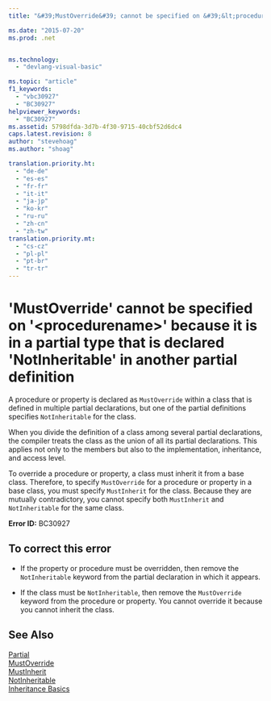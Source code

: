 ```yaml
---
title: "&#39;MustOverride&#39; cannot be specified on &#39;&lt;procedurename&gt;&#39; because it is in a partial type that is declared &#39;NotInheritable&#39; in another partial definition | Microsoft Docs"

ms.date: "2015-07-20"
ms.prod: .net


ms.technology: 
  - "devlang-visual-basic"

ms.topic: "article"
f1_keywords: 
  - "vbc30927"
  - "BC30927"
helpviewer_keywords: 
  - "BC30927"
ms.assetid: 5798dfda-3d7b-4f30-9715-40cbf52d6dc4
caps.latest.revision: 8
author: "stevehoag"
ms.author: "shoag"

translation.priority.ht: 
  - "de-de"
  - "es-es"
  - "fr-fr"
  - "it-it"
  - "ja-jp"
  - "ko-kr"
  - "ru-ru"
  - "zh-cn"
  - "zh-tw"
translation.priority.mt: 
  - "cs-cz"
  - "pl-pl"
  - "pt-br"
  - "tr-tr"
---
```

# &#39;MustOverride&#39; cannot be specified on &#39;&lt;procedurename&gt;&#39; because it is in a partial type that is declared &#39;NotInheritable&#39; in another partial definition
A procedure or property is declared as `MustOverride` within a class that is defined in multiple partial declarations, but one of the partial definitions specifies `NotInheritable` for the class.  
  
 When you divide the definition of a class among several partial declarations, the compiler treats the class as the union of all its partial declarations. This applies not only to the members but also to the implementation, inheritance, and access level.  
  
 To override a procedure or property, a class must inherit it from a base class. Therefore, to specify `MustOverride` for a procedure or property in a base class, you must specify `MustInherit` for the class. Because they are mutually contradictory, you cannot specify both `MustInherit` and `NotInheritable` for the same class.  
  
 **Error ID:** BC30927  
  
## To correct this error  
  
-   If the property or procedure must be overridden, then remove the `NotInheritable` keyword from the partial declaration in which it appears.  
  
-   If the class must be `NotInheritable`, then remove the `MustOverride` keyword from the procedure or property. You cannot override it because you cannot inherit the class.  
  
## See Also  
 [Partial](../../visual-basic/language-reference/modifiers/partial.md)   
 [MustOverride](../../visual-basic/language-reference/modifiers/mustoverride.md)   
 [MustInherit](../../visual-basic/language-reference/modifiers/mustinherit.md)   
 [NotInheritable](../../visual-basic/language-reference/modifiers/notinheritable.md)   
 [Inheritance Basics](../../visual-basic/programming-guide/language-features/objects-and-classes/inheritance-basics.md)
